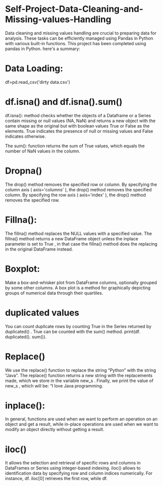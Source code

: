 # Self-Project-Data-Cleaning-and-Missing-values-Handling
Data cleaning and missing values handling are crucial to preparing data for analysis. These tasks can be efficiently managed using Pandas in Python with various built-in functions. This project has been completed using pandas in Python. here's a summary:
# Data Loading:
df=pd.read_csv('dirty data.csv')
# df.isna() and df.isna().sum()
df.isna(): method checks whether the objects of a Dataframe or a Series contain missing or null values (NA, NaN) and returns a new object with the same shape as the original but with boolean values True or False as the elements. True indicates the presence of null or missing values and False indicates otherwise.

The sum(): function returns the sum of True values, which equals the number of NaN values in the column.
# Dropna()
The drop() method removes the specified row or column. By specifying the column axis ( axis='columns' ), the drop() method removes the specified column. By specifying the row axis ( axis='index' ), the drop() method removes the specified row.
# Fillna():
The fillna() method replaces the NULL values with a specified value. The fillna() method returns a new DataFrame object unless the inplace parameter is set to True , in that case the fillna() method does the replacing in the original DataFrame instead.
# Boxplot:
Make a box-and-whisker plot from DataFrame columns, optionally grouped by some other columns. A box plot is a method for graphically depicting groups of numerical data through their quartiles.
# duplicated values
You can count duplicate rows by counting True in the Series returned by duplicated() . True can be counted with the sum() method. print(df. duplicated(). sum()).
# Replace()
We use the replace() function to replace the string “Python” with the string “Java”. The replace() function returns a new string with the replacements made, which we store in the variable new_s . Finally, we print the value of new_s , which will be: “I love Java programming.
# inplace(): 
In general, functions are used when we want to perform an operation on an object and get a result, while in-place operations are used when we want to modify an object directly without getting a result.
# iloc()
It allows the selection and retrieval of specific rows and columns in DataFrames or Series using integer-based indexing. iloc() allows to identification data by specifying row and column indices numerically. For instance, df. iloc[0] retrieves the first row, while df.

